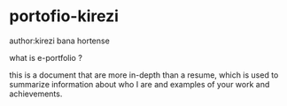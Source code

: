 # portofio-kirezi

author:kirezi bana hortense

what is e-portfolio ?

this is a document that are more in-depth than a resume, which is used to summarize information about who I are and examples of your work and achievements.
